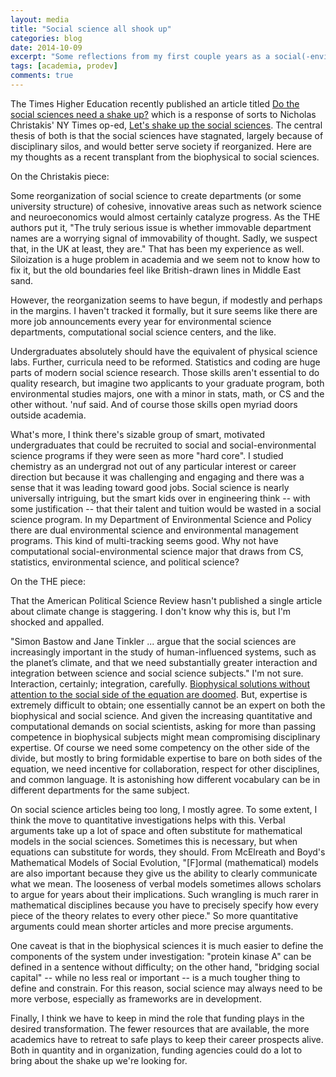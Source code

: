 ```yaml
---
layout: media
title: "Social science all shook up"
categories: blog
date: 2014-10-09
excerpt: "Some reflections from my first couple years as a social(-environmental) scientist."
tags: [academia, prodev]
comments: true
---
```

The Times Higher Education recently published an article titled [Do the social sciences need a shake up?](https://www.timeshighereducation.com/features/do-the-social-sciences-need-a-shake-up/2016165.article) which is a response of sorts to Nicholas Christakis' NY Times op-ed, [Let's shake up the social sciences](http://www.nytimes.com/2013/07/21/opinion/sunday/lets-shake-up-the-social-sciences.html?_r=0). The central thesis of both is that the social sciences have stagnated, largely because of disciplinary silos, and would better serve society if reorganized. Here are my thoughts as a recent transplant from the biophysical to social sciences.

On the Christakis piece:

Some reorganization of social science to create departments (or some university structure) of cohesive, innovative areas such as network science and neuroeconomics would almost certainly catalyze progress. As the THE authors put it, "The truly serious issue is whether immovable department names are a worrying signal of immovability of thought. Sadly, we suspect that, in the UK at least, they are."  That has been my experience as well. Siloization is a huge problem in academia and we seem not to know how to fix it, but the old boundaries feel like British-drawn lines in Middle East sand. 

However, the reorganization seems to have begun, if modestly and perhaps in the margins. I haven't tracked it formally, but it sure seems like there are more job announcements every year for environmental science departments, computational social science centers, and the like.

Undergraduates absolutely should have the equivalent of physical science labs. Further, curricula need to be reformed. Statistics and coding are huge parts of modern social science research. Those skills aren't essential to do quality research, but imagine two applicants to your graduate program, both environmental studies majors, one with a minor in stats, math, or CS and the other without. 'nuf said. And of course those skills open myriad doors outside academia.

What's more, I think there's sizable group of smart, motivated undergraduates that could be recruited to social and social-environmental science programs if they were seen as more "hard core". I studied chemistry as an undergrad not out of any particular interest or career direction but because it was challenging and engaging and there was a sense that it was leading toward good jobs. Social science is nearly universally intriguing, but the smart kids over in engineering think -- with some justification -- that their talent and tuition would be wasted in a social science program. In my Department of Environmental Science and Policy there are dual environmental science and environmental management programs. This kind of multi-tracking seems good. Why not have computational social-environmental science major that draws from CS, statistics, environmental science, and political science?

On the THE piece:

That the American Political Science Review hasn't published a single article about climate change is staggering. I don't know why this is, but I'm shocked and appalled.

"Simon Bastow and Jane Tinkler ... argue that the social sciences are increasingly important in the study of human-influenced systems, such as the planet’s climate, and that we need substantially greater interaction and integration between science and social science subjects." I'm not sure. Interaction, certainly; integration, carefully. [Biophysical solutions without attention to the social side of the equation are doomed](http://environmentalpolicy.ucdavis.edu/blog/2014/09/342). But, expertise is extremely difficult to obtain; one essentially cannot be an expert on both the biophysical and social science. And given the increasing quantitative and computational demands on social scientists, asking for more than passing competence in biophysical subjects might mean compromising disciplinary expertise. Of course we need some competency on the other side of the divide, but mostly to bring formidable expertise to bare on both sides of the equation, we need incentive for collaboration, respect for other disciplines, and common language. It is astonishing how different vocabulary can be in different departments for the same subject.

On social science articles being too long, I mostly agree. To some extent, I think the move to quantitative investigations helps with this. Verbal arguments take up a lot of space and often substitute for mathematical models in the social sciences. Sometimes this is necessary, but when equations can substitute for words, they should. From McElreath and Boyd's Mathematical Models of Social Evolution, "[F]ormal (mathematical) models are also important because they give us the ability to clearly communicate what we mean. The looseness of verbal models sometimes allows scholars to argue for years about their implications. Such wrangling is much rarer in mathematical disciplines because you have to precisely specify how every piece of the theory relates to every other piece." So more quantitative arguments could mean shorter articles and more precise arguments. 

One caveat is that in the biophysical sciences it is much easier to define the components of the system under investigation: "protein kinase A" can be defined in a sentence without difficulty; on the other hand, "bridging social capital" -- while no less real or important -- is a much tougher thing to define and constrain. For this reason, social science may always need to be more verbose, especially as frameworks are in development.

Finally, I think we have to keep in mind the role that funding plays in the desired transformation. The fewer resources that are available, the more academics have to retreat to safe plays to keep their career prospects alive. Both in quantity and in organization, funding agencies could do a lot to bring about the shake up we're looking for.